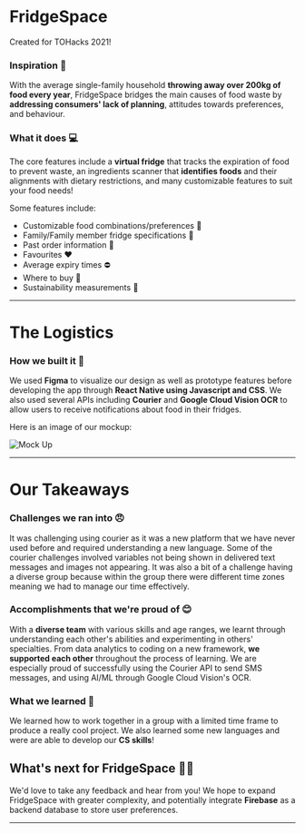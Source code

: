 # FridgeSpace

Created for TOHacks 2021!

### Inspiration 🧠

With the average single-family household **throwing away over 200kg of food every year**, FridgeSpace bridges the main causes of food waste by **addressing consumers' lack of planning**, attitudes towards preferences, and behaviour. 

### What it does 💻

The core features include a **virtual fridge** that tracks the expiration of food to prevent waste, an ingredients scanner that __identifies foods__ and their alignments with dietary restrictions, and many customizable features to suit your food needs! 

Some features include:
- Customizable food combinations/preferences 🍔
- Family/Family member fridge specifications 🥑
- Past order information 🧾
- Favourites ❤️
- Average expiry times ⛔
- Where to buy 🛒
- Sustainability measurements 🌳

---
# The Logistics

### How we built it 🧱

We used **Figma** to visualize our design as well as prototype features before developing the app through **React Native using Javascript and CSS**. We also used several APIs including **Courier** and **Google Cloud Vision OCR** to allow users to receive notifications about food in their fridges.

Here is an image of our mockup:

![Mock Up](https://i.imgur.com/OabZ3Bl.jpg)

---
# Our Takeaways

### Challenges we ran into 😠

It was challenging using courier as it was a new platform that we have never used before and required understanding a new language. Some of the courier challenges involved variables not being shown in delivered text messages and images not appearing. It was also a bit of a challenge having a diverse group because within the group there were different time zones meaning we had to manage our time effectively.

### Accomplishments that we're proud of 😊

With a **diverse team** with various skills and age ranges, we learnt through understanding each other's abilities and experimenting in others' specialties. From data analytics to coding on a new framework, **we supported each other** throughout the process of learning. We are especially proud of successfully using the Courier API to send SMS messages, and using AI/ML through Google Cloud Vision's OCR.

### What we learned 📖

We learned how to work together in a group with a limited time frame to produce a really cool project. We also learned some new languages and were are able to develop our __CS skills__!

## What's next for FridgeSpace 🤷‍♀️
We'd love to take any feedback and hear from you! We hope to expand FridgeSpace with greater complexity, and potentially integrate **Firebase** as a backend database to store user preferences.

---

